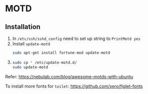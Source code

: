 # MOTD

## Installation

1. In `/etc/ssh/sshd_config` need to set up string to `PrintMotd yes`
2. Install `update-motd`
    ```bash
    sudo apt-get install fortune-mod update-motd
    ```
3.  ```bash
    sudo cp * /etc/update-motd.d/
    sudo update-motd
    ```

Refer: https://nebulab.com/blog/awesome-motds-with-ubuntu

To install more fonts for `toilet`: https://github.com/xero/figlet-fonts


